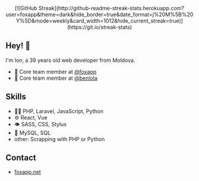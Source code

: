 <div align="center">
[![GitHub Streak](http://github-readme-streak-stats.herokuapp.com?user=foxapp&theme=dark&hide_border=true&date_format=j%20M%5B%20Y%5D&mode=weekly&card_width=1012&hide_current_streak=true)](https://git.io/streak-stats)
</div>


## Hey! 👋
I'm Ion, a 39 years old web developer from Moldova.


- 👥 Core team member at [@foxapp](https://github.com/foxapp)
- 👥 Core team member at [@benlola](https://github.com/benlola)

## Skills
- 👨‍💻 PHP, Laravel, JavaScript, Python
- ⚙️ React, Vue
- 👁️ SASS, CSS, Stylus
- 💽 MySQL, SQL
- other: Scrapping with PHP or Python

## Contact
- [foxapp.net](https://www.foxapp.net)
